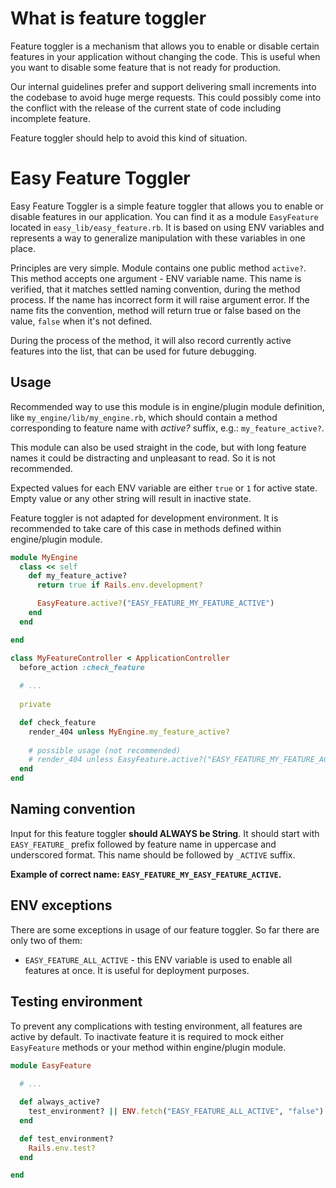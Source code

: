 # What is feature toggler

Feature toggler is a mechanism that allows you to enable or disable certain features in your application without changing the code. 
This is useful when you want to disable some feature that is not ready for production.

Our internal guidelines prefer and support delivering small increments into the codebase to avoid huge merge requests. 
This could possibly come into the conflict with the release of the current state of code including incomplete feature.

Feature toggler should help to avoid this kind of situation.

# Easy Feature Toggler
Easy Feature Toggler is a simple feature toggler that allows you to enable or disable features in our application.
You can find it as a module `EasyFeature` located in `easy_lib/easy_feature.rb`.
It is based on using ENV variables and represents a way to generalize manipulation with these variables in one place.

Principles are very simple. Module contains one public method  `active?`. This method accepts one argument - ENV variable name.
This name is verified, that it matches settled naming convention, during the method process. If the name has incorrect form it will raise argument error.
If the name fits the convention, method will return true or false based on the value, `false` when it's not defined.

During the process of the method, it will also record currently active features into the list, that can be used for future debugging.

## Usage
Recommended way to use this module is in engine/plugin module definition, like `my_engine/lib/my_engine.rb`, which should contain a method corresponding to feature name with *active?* suffix,
e.g.: `my_feature_active?`. 

This module can also be used straight in the code, but with long feature names it could be distracting and unpleasant to read. So it is not recommended.

Expected values for each ENV variable are either `true` or `1` for active state. Empty value or any other string will result in inactive state.

Feature toggler is not adapted for development environment. It is recommended to take care of this case in methods defined within engine/plugin module.

```ruby title="engine module" lineNumbers
module MyEngine
  class << self
    def my_feature_active?
      return true if Rails.env.development?

      EasyFeature.active?("EASY_FEATURE_MY_FEATURE_ACTIVE")
    end
  end

end
```

```ruby title="usage in code"
class MyFeatureController < ApplicationController
  before_action :check_feature
  
  # ...
  
  private

  def check_feature
    render_404 unless MyEngine.my_feature_active?
    
    # possible usage (not recommended)
    # render_404 unless EasyFeature.active?("EASY_FEATURE_MY_FEATURE_ACTIVE")
  end
end
```

## Naming convention
Input for this feature toggler **should ALWAYS be String**. It should start with `EASY_FEATURE_` prefix followed by feature name in uppercase and underscored format.
This name should be followed by `_ACTIVE` suffix.

**Example of correct name: `EASY_FEATURE_MY_EASY_FEATURE_ACTIVE`.**

## ENV exceptions
There are some exceptions in usage of our feature toggler. So far there are only two of them:
- `EASY_FEATURE_ALL_ACTIVE` - this ENV variable is used to enable all features at once. It is useful for deployment purposes.

## Testing environment
To prevent any complications with testing environment, all features are active by default. 
To inactivate feature it is required to mock either `EasyFeature` methods or your method within  engine/plugin module. 

```ruby title="easy feature always active" lineNumbers
module EasyFeature
  
  # ...

  def always_active?
    test_environment? || ENV.fetch("EASY_FEATURE_ALL_ACTIVE", "false").to_boolean
  end

  def test_environment?
    Rails.env.test?
  end

end
```
